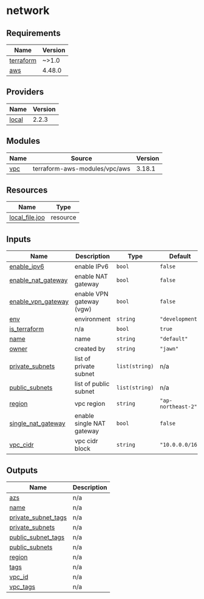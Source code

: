 # network

<!-- BEGINNING OF PRE-COMMIT-TERRAFORM DOCS HOOK -->
## Requirements

| Name | Version |
|------|---------|
| <a name="requirement_terraform"></a> [terraform](#requirement\_terraform) | ~>1.0 |
| <a name="requirement_aws"></a> [aws](#requirement\_aws) | 4.48.0 |

## Providers

| Name | Version |
|------|---------|
| <a name="provider_local"></a> [local](#provider\_local) | 2.2.3 |

## Modules

| Name | Source | Version |
|------|--------|---------|
| <a name="module_vpc"></a> [vpc](#module\_vpc) | terraform-aws-modules/vpc/aws | 3.18.1 |

## Resources

| Name | Type |
|------|------|
| [local_file.joo](https://registry.terraform.io/providers/hashicorp/local/latest/docs/resources/file) | resource |

## Inputs

| Name | Description | Type | Default | Required |
|------|-------------|------|---------|:--------:|
| <a name="input_enable_ipv6"></a> [enable\_ipv6](#input\_enable\_ipv6) | enable IPv6 | `bool` | `false` | no |
| <a name="input_enable_nat_gateway"></a> [enable\_nat\_gateway](#input\_enable\_nat\_gateway) | enable NAT gateway | `bool` | `false` | no |
| <a name="input_enable_vpn_gateway"></a> [enable\_vpn\_gateway](#input\_enable\_vpn\_gateway) | enable VPN gateway (vgw) | `bool` | `false` | no |
| <a name="input_env"></a> [env](#input\_env) | environment | `string` | `"development"` | no |
| <a name="input_is_terraform"></a> [is\_terraform](#input\_is\_terraform) | n/a | `bool` | `true` | no |
| <a name="input_name"></a> [name](#input\_name) | name | `string` | `"default"` | no |
| <a name="input_owner"></a> [owner](#input\_owner) | created by | `string` | `"jawn"` | no |
| <a name="input_private_subnets"></a> [private\_subnets](#input\_private\_subnets) | list of private subnet | `list(string)` | n/a | yes |
| <a name="input_public_subnets"></a> [public\_subnets](#input\_public\_subnets) | list of public subnet | `list(string)` | n/a | yes |
| <a name="input_region"></a> [region](#input\_region) | vpc region | `string` | `"ap-northeast-2"` | no |
| <a name="input_single_nat_gateway"></a> [single\_nat\_gateway](#input\_single\_nat\_gateway) | enable single NAT gateway | `bool` | `false` | no |
| <a name="input_vpc_cidr"></a> [vpc\_cidr](#input\_vpc\_cidr) | vpc cidr block | `string` | `"10.0.0.0/16"` | no |

## Outputs

| Name | Description |
|------|-------------|
| <a name="output_azs"></a> [azs](#output\_azs) | n/a |
| <a name="output_name"></a> [name](#output\_name) | n/a |
| <a name="output_private_subnet_tags"></a> [private\_subnet\_tags](#output\_private\_subnet\_tags) | n/a |
| <a name="output_private_subnets"></a> [private\_subnets](#output\_private\_subnets) | n/a |
| <a name="output_public_subnet_tags"></a> [public\_subnet\_tags](#output\_public\_subnet\_tags) | n/a |
| <a name="output_public_subnets"></a> [public\_subnets](#output\_public\_subnets) | n/a |
| <a name="output_region"></a> [region](#output\_region) | n/a |
| <a name="output_tags"></a> [tags](#output\_tags) | n/a |
| <a name="output_vpc_id"></a> [vpc\_id](#output\_vpc\_id) | n/a |
| <a name="output_vpc_tags"></a> [vpc\_tags](#output\_vpc\_tags) | n/a |
<!-- END OF PRE-COMMIT-TERRAFORM DOCS HOOK -->
